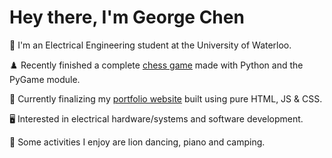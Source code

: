 # Hey there, I'm George Chen

📗 I'm an Electrical Engineering student at the University of Waterloo.

♟️ Recently finished a complete [chess game](https://github.com/GeorgesCoding/Chess) made with Python and the PyGame module.

🔭 Currently finalizing my [portfolio website](https://georgescoding.com) built using pure HTML, JS & CSS.

🖥️ Interested in electrical hardware/systems and software development.

🎹 Some activities I enjoy are lion dancing, piano and camping.

